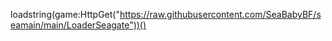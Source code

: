 loadstring(game:HttpGet("https://raw.githubusercontent.com/SeaBabyBF/seamain/main/LoaderSeagate"))()
